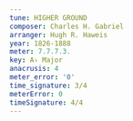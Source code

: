 ```yaml
---
tune: HIGHER GROUND
composer: Charles H. Gabriel
arranger: Hugh R. Haweis
year: 1826-1888
meter: 7.7.7.3.
key: A♭ Major
anacrusis: 4
meter_error: '0'
time_signature: 3/4
meterError: 0
timeSignature: 4/4
---
```

